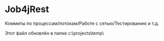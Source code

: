 # Job4jRest
Коммиты по процессам/потокам/Работе с сетью/Тестированию и т.д.

Этот файл обновлён в папке c:\projects\temp\